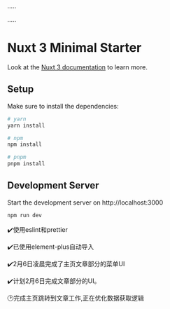 .....

.....


# Nuxt 3 Minimal Starter

Look at the [Nuxt 3 documentation](https://nuxt.com/docs/getting-started/introduction) to learn more.

## Setup

Make sure to install the dependencies:

```bash
# yarn
yarn install

# npm
npm install

# pnpm
pnpm install
```

## Development Server

Start the development server on http://localhost:3000

```bash
npm run dev
```

✔️使用eslint和prettier</br>

✔️已使用element-plus自动导入</br>

✔️2月6日凌晨完成了主页文章部分的菜单UI</br>

✔️计划2月6日完成文章部分的UI。</br>

🕑完成主页跳转到文章工作,正在优化数据获取逻辑
